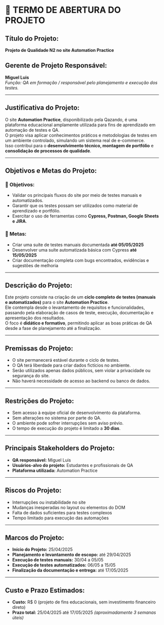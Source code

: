 # 🧾 TERMO DE ABERTURA DO PROJETO

## Título do Projeto:
**Projeto de Qualidade N2 no site Automation Practice**

## Gerente de Projeto Responsável:
**Miguel Luis**  
*Função: QA em formação / responsável pelo planejamento e execução dos testes.*

---

## Justificativa do Projeto:
O site **Automation Practice**, disponibilizado pela Qazando, é uma plataforma educacional amplamente utilizada para fins de aprendizado em automação de testes e QA.  
O projeto visa aplicar conhecimentos práticos e metodologias de testes em um ambiente controlado, simulando um sistema real de e-commerce.  
Isso contribui para o **desenvolvimento técnico, montagem de portfólio** e **consolidação de processos de qualidade**.

---

## Objetivos e Metas do Projeto:

### 🎯 Objetivos:
- Validar os principais fluxos do site por meio de testes manuais e automatizados.  
- Garantir que os testes possam ser utilizados como material de aprendizado e portfólio.  
- Exercitar o uso de ferramentas como **Cypress, Postman, Google Sheets e JIRA**.

### 📌 Metas:
- Criar uma suíte de testes manuais documentada **até 05/05/2025**  
- Desenvolver uma suíte automatizada básica com Cypress **até 15/05/2025**  
- Criar documentação completa com bugs encontrados, evidências e sugestões de melhoria

---

## Descrição do Projeto:
Este projeto consiste na criação de um **ciclo completo de testes (manuais e automatizados)** para o site **Automation Practice**.  
Ele contempla desde o levantamento de requisitos e funcionalidades, passando pela elaboração de casos de teste, execução, documentação e apresentação dos resultados.  
O foco é **didático e formativo**, permitindo aplicar as boas práticas de QA desde a fase de planejamento até a finalização.

---

## Premissas do Projeto:
- O site permanecerá estável durante o ciclo de testes.  
- O QA terá liberdade para criar dados fictícios no ambiente.  
- Serão utilizados apenas dados públicos, sem violar a privacidade ou segurança do site.  
- Não haverá necessidade de acesso ao backend ou banco de dados.

---

## Restrições do Projeto:
- Sem acesso à equipe oficial de desenvolvimento da plataforma.  
- Sem alterações no sistema por parte do QA.  
- O ambiente pode sofrer interrupções sem aviso prévio.  
- O tempo de execução do projeto é limitado a **30 dias**.

---

## Principais Stakeholders do Projeto:
- **QA responsável:** Miguel Luis  
- **Usuários-alvo do projeto:** Estudantes e profissionais de QA  
- **Plataforma utilizada:** Automation Practice

---

## Riscos do Projeto:
- Interrupções ou instabilidade no site  
- Mudanças inesperadas no layout ou elementos do DOM  
- Falta de dados suficientes para testes complexos  
- Tempo limitado para execução das automações

---

## Marcos do Projeto:
- **Início do Projeto:** 25/04/2025  
- **Planejamento e levantamento de escopo:** até 29/04/2025  
- **Execução de testes manuais:** 30/04 a 05/05  
- **Execução de testes automatizados:** 06/05 a 15/05  
- **Finalização da documentação e entrega:** até 17/05/2025

---

## Custo e Prazo Estimados:
- **Custo:** R$ 0 (projeto de fins educacionais, sem investimento financeiro direto)  
- **Prazo total:** 25/04/2025 até 17/05/2025 *(aproximadamente 3 semanas úteis)*
